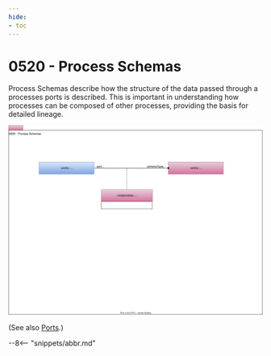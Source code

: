 ```yaml
---
hide:
- toc
---
```


<!-- SPDX-License-Identifier: CC-BY-4.0 -->
<!-- Copyright Contributors to the ODPi Egeria project. -->

# 0520 - Process Schemas

Process Schemas describe how the structure of the data passed through a processes ports is described.  This is important in understanding how processes can be composed of other processes, providing the basis for detailed lineage.

![UML](0520-Process-Schemas.svg)

(See also [Ports](/types/2/0217-Ports).)

--8<-- "snippets/abbr.md"